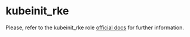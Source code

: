 # kubeinit_rke

Please, refer to the kubeinit_rke role
[official docs](https://kubeinit.github.io/kubeinit/roles/role-kubeinit_rke.html)
for further information.